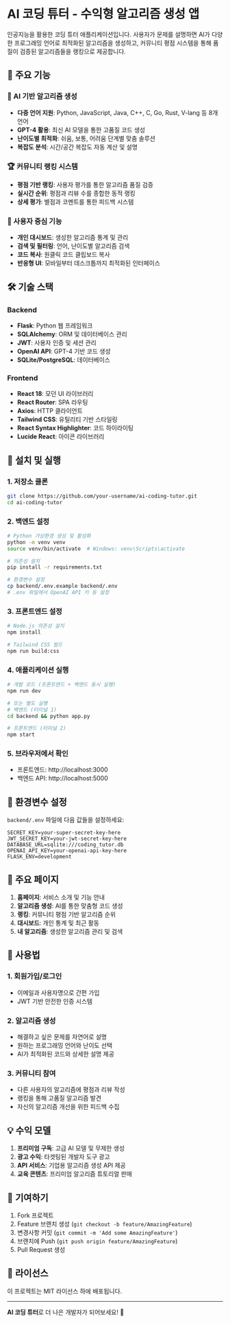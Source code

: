 # AI 코딩 튜터 - 수익형 알고리즘 생성 앱

인공지능을 활용한 코딩 튜터 애플리케이션입니다. 사용자가 문제를 설명하면 AI가 다양한 프로그래밍 언어로 최적화된 알고리즘을 생성하고, 커뮤니티 평점 시스템을 통해 품질이 검증된 알고리즘들을 랭킹으로 제공합니다.

## 🚀 주요 기능

### 🤖 AI 기반 알고리즘 생성
- **다중 언어 지원**: Python, JavaScript, Java, C++, C, Go, Rust, V-lang 등 8개 언어
- **GPT-4 활용**: 최신 AI 모델을 통한 고품질 코드 생성
- **난이도별 최적화**: 쉬움, 보통, 어려움 단계별 맞춤 솔루션
- **복잡도 분석**: 시간/공간 복잡도 자동 계산 및 설명

### 🏆 커뮤니티 랭킹 시스템
- **평점 기반 랭킹**: 사용자 평가를 통한 알고리즘 품질 검증
- **실시간 순위**: 평점과 리뷰 수를 종합한 동적 랭킹
- **상세 평가**: 별점과 코멘트를 통한 피드백 시스템

### 👤 사용자 중심 기능
- **개인 대시보드**: 생성한 알고리즘 통계 및 관리
- **검색 및 필터링**: 언어, 난이도별 알고리즘 검색
- **코드 복사**: 원클릭 코드 클립보드 복사
- **반응형 UI**: 모바일부터 데스크톱까지 최적화된 인터페이스

## 🛠 기술 스택

### Backend
- **Flask**: Python 웹 프레임워크
- **SQLAlchemy**: ORM 및 데이터베이스 관리
- **JWT**: 사용자 인증 및 세션 관리
- **OpenAI API**: GPT-4 기반 코드 생성
- **SQLite/PostgreSQL**: 데이터베이스

### Frontend
- **React 18**: 모던 UI 라이브러리
- **React Router**: SPA 라우팅
- **Axios**: HTTP 클라이언트
- **Tailwind CSS**: 유틸리티 기반 스타일링
- **React Syntax Highlighter**: 코드 하이라이팅
- **Lucide React**: 아이콘 라이브러리

## 🚀 설치 및 실행

### 1. 저장소 클론
```bash
git clone https://github.com/your-username/ai-coding-tutor.git
cd ai-coding-tutor
```

### 2. 백엔드 설정
```bash
# Python 가상환경 생성 및 활성화
python -m venv venv
source venv/bin/activate  # Windows: venv\Scripts\activate

# 의존성 설치
pip install -r requirements.txt

# 환경변수 설정
cp backend/.env.example backend/.env
# .env 파일에서 OpenAI API 키 등 설정
```

### 3. 프론트엔드 설정
```bash
# Node.js 의존성 설치
npm install

# Tailwind CSS 빌드
npm run build:css
```

### 4. 애플리케이션 실행
```bash
# 개발 모드 (프론트엔드 + 백엔드 동시 실행)
npm run dev

# 또는 별도 실행
# 백엔드 (터미널 1)
cd backend && python app.py

# 프론트엔드 (터미널 2)
npm start
```

### 5. 브라우저에서 확인
- 프론트엔드: http://localhost:3000
- 백엔드 API: http://localhost:5000

## 🔧 환경변수 설정

`backend/.env` 파일에 다음 값들을 설정하세요:

```env
SECRET_KEY=your-super-secret-key-here
JWT_SECRET_KEY=your-jwt-secret-key-here
DATABASE_URL=sqlite:///coding_tutor.db
OPENAI_API_KEY=your-openai-api-key-here
FLASK_ENV=development
```

## 📱 주요 페이지

1. **홈페이지**: 서비스 소개 및 기능 안내
2. **알고리즘 생성**: AI를 통한 맞춤형 코드 생성
3. **랭킹**: 커뮤니티 평점 기반 알고리즘 순위
4. **대시보드**: 개인 통계 및 최근 활동
5. **내 알고리즘**: 생성한 알고리즘 관리 및 검색

## 🎯 사용법

### 1. 회원가입/로그인
- 이메일과 사용자명으로 간편 가입
- JWT 기반 안전한 인증 시스템

### 2. 알고리즘 생성
- 해결하고 싶은 문제를 자연어로 설명
- 원하는 프로그래밍 언어와 난이도 선택
- AI가 최적화된 코드와 상세한 설명 제공

### 3. 커뮤니티 참여
- 다른 사용자의 알고리즘에 평점과 리뷰 작성
- 랭킹을 통해 고품질 알고리즘 발견
- 자신의 알고리즘 개선을 위한 피드백 수집

## 💡 수익 모델

1. **프리미엄 구독**: 고급 AI 모델 및 무제한 생성
2. **광고 수익**: 타겟팅된 개발자 도구 광고
3. **API 서비스**: 기업용 알고리즘 생성 API 제공
4. **교육 콘텐츠**: 프리미엄 알고리즘 튜토리얼 판매

## 🤝 기여하기

1. Fork 프로젝트
2. Feature 브랜치 생성 (`git checkout -b feature/AmazingFeature`)
3. 변경사항 커밋 (`git commit -m 'Add some AmazingFeature'`)
4. 브랜치에 Push (`git push origin feature/AmazingFeature`)
5. Pull Request 생성

## 📄 라이선스

이 프로젝트는 MIT 라이선스 하에 배포됩니다.

---

**AI 코딩 튜터**로 더 나은 개발자가 되어보세요! 🚀 

